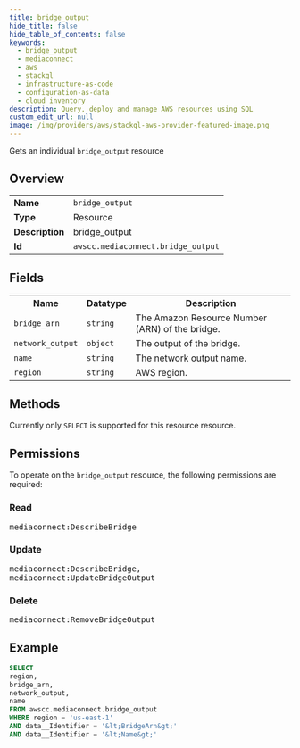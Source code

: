 ```yaml
---
title: bridge_output
hide_title: false
hide_table_of_contents: false
keywords:
  - bridge_output
  - mediaconnect
  - aws
  - stackql
  - infrastructure-as-code
  - configuration-as-data
  - cloud inventory
description: Query, deploy and manage AWS resources using SQL
custom_edit_url: null
image: /img/providers/aws/stackql-aws-provider-featured-image.png
---
```

Gets an individual <code>bridge_output</code> resource

## Overview
<table><tbody>
<tr><td><b>Name</b></td><td><code>bridge_output</code></td></tr>
<tr><td><b>Type</b></td><td>Resource</td></tr>
<tr><td><b>Description</b></td><td>bridge_output</td></tr>
<tr><td><b>Id</b></td><td><code>awscc.mediaconnect.bridge_output</code></td></tr>
</tbody></table>

## Fields
<table><tbody>
<tr><th>Name</th><th>Datatype</th><th>Description</th></tr>
<tr><td><code>bridge_arn</code></td><td><code>string</code></td><td>The Amazon Resource Number (ARN) of the bridge.</td></tr>
<tr><td><code>network_output</code></td><td><code>object</code></td><td>The output of the bridge.</td></tr>
<tr><td><code>name</code></td><td><code>string</code></td><td>The network output name.</td></tr>
<tr><td><code>region</code></td><td><code>string</code></td><td>AWS region.</td></tr>

</tbody></table>

## Methods
Currently only <code>SELECT</code> is supported for this resource resource.

## Permissions

To operate on the <code>bridge_output</code> resource, the following permissions are required:

### Read
<pre>
mediaconnect:DescribeBridge</pre>

### Update
<pre>
mediaconnect:DescribeBridge,
mediaconnect:UpdateBridgeOutput</pre>

### Delete
<pre>
mediaconnect:RemoveBridgeOutput</pre>


## Example
```sql
SELECT
region,
bridge_arn,
network_output,
name
FROM awscc.mediaconnect.bridge_output
WHERE region = 'us-east-1'
AND data__Identifier = '&lt;BridgeArn&gt;'
AND data__Identifier = '&lt;Name&gt;'
```
